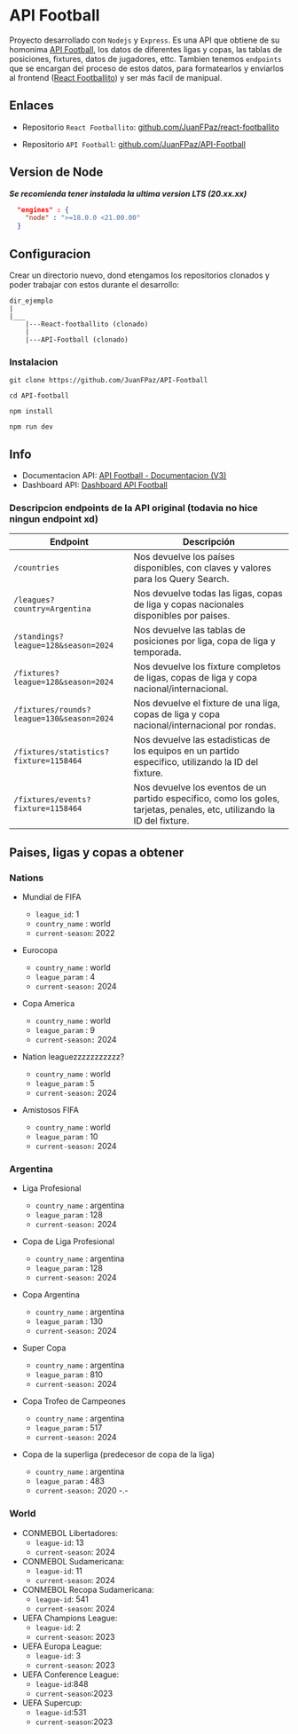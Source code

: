 # API Football

Proyecto desarrollado con `Nodejs` y `Express`. Es una API que obtiene de su homonima [API Football](https://www.api-football.com/documentation-v3), los datos de diferentes ligas y copas, las tablas de posiciones, fixtures, datos de jugadores, ettc. Tambien tenemos `endpoints` que se encargan del proceso de estos datos, para formatearlos y enviarlos al frontend ([React Footballito](https://github.com/JuanFPaz/react-footballito)) y ser más facil de manipual.

## Enlaces

- Repositorio `React Footballito`: [github.com/JuanFPaz/react-footballito](https://github.com/JuanFPaz/react-footballito)

- Repositorio `API Football`: [github.com/JuanFPaz/API-Football](https://github.com/JuanFPaz/API-Football)

## Version de Node

**_Se recomienda tener instalada la ultima version LTS (20.xx.xx)_**

```json
  "engines" : {
    "node" : ">=18.0.0 <21.00.00"
  }
```

## Configuracion

Crear un directorio nuevo, dond etengamos los repositorios clonados y poder trabajar con estos durante el desarrollo:

```
dir_ejemplo
|
|___
    |---React-footballito (clonado)
    |
    |---API-Football (clonado)
```

### Instalacion

`git clone https://github.com/JuanFPaz/API-Football`

`cd API-football`

`npm install`

`npm run dev`

## Info

- Documentacion API: [API Football - Documentacion (V3)](https://www.api-football.com/documentation-v3)
- Dashboard API: [Dashboard API Football](https://dashboard.api-football.com/)

### Descripcion endpoints de la API original (todavia no hice ningun endpoint xd)

| Endpoint                                  | Descripción                                                                                                              |
| ----------------------------------------- | ------------------------------------------------------------------------------------------------------------------------ |
| `/countries`                              | Nos devuelve los países disponibles, con claves y valores para los Query Search.                                         |
| `/leagues?country=Argentina`              | Nos devuelve todas las ligas, copas de liga y copas nacionales disponibles por paises.                                   |
| `/standings?league=128&season=2024`       | Nos devuelve las tablas de posiciones por liga, copa de liga y temporada.                                                |
| `/fixtures?league=128&season=2024`        | Nos devuelve los fixture completos de ligas, copas de liga y copa nacional/internacional.                                |
| `/fixtures/rounds?league=130&season=2024` | Nos devuelve el fixture de una liga, copas de liga y copa nacional/internacional por rondas.                             |
| `/fixtures/statistics?fixture=1158464`    | Nos devuelve las estadisticas de los equipos en un partido especifico, utilizando la ID del fixture.                     |
| `/fixtures/events?fixture=1158464`        | Nos devuelve los eventos de un partido especifico, como los goles, tarjetas, penales, etc, utilizando la ID del fixture. |

## Paises, ligas y copas a obtener

### Nations

- Mundial de FIFA
  - `league_id`: 1
  - `country_name` : world
  - `current-season`: 2022
- Eurocopa
  - `country_name` : world
  - `league_param` : 4
  - `current-season:` 2024

- Copa America
  - `country_name` : world
  - `league_param` : 9
  - `current-season:` 2024

- Nation leaguezzzzzzzzzzz?
  - `country_name` : world
  - `league_param` : 5
  - `current-season:` 2024

- Amistosos FIFA
  - `country_name` : world
  - `league_param` : 10
  - `current-season:` 2024

### Argentina

- Liga Profesional
  - `country_name` : argentina
  - `league_param` : 128
  - `current-season:` 2024

- Copa de Liga Profesional
  - `country_name` : argentina
  - `league_param` : 128
  - `current-season:` 2024

- Copa Argentina
  - `country_name` : argentina
  - `league_param` : 130
  - `current-season:` 2024

- Super Copa
  - `country_name` : argentina
  - `league_param` : 810
  - `current-season:` 2024

- Copa Trofeo de Campeones
  - `country_name` : argentina
  - `league_param` : 517
  - `current-season:` 2024
  
- Copa de la superliga (predecesor de copa de la liga)
  - `country_name` : argentina
  - `league_param` : 483
  - `current-season:` 2020 -.-

<!--   
- Primera Nacional
  - `league_id`: 129
  - `current-season`: 2024
- Primera B Netropolitana:
  - `league_id`: 131,
  - `current-season`: 2024
- Primera C:
  - `league_id`: 132
  - `current-season`: 2024 -->

### World

- CONMEBOL Libertadores:
  - `league-id`: 13
  - `current-season`: 2024
- CONMEBOL Sudamericana:
  - `league-id`: 11
  - `current-season`: 2024
- CONMEBOL Recopa Sudamericana:
  - `league-id`: 541
  - `current-season`: 2024
- UEFA Champions League:
  - `league-id`: 2
  - `current-season`: 2023
- UEFA Europa League:
  - `league-id`: 3
  - `current-season`: 2023
- UEFA Conference League:
  - `league-id`:848
  - `current-season`:2023
- UEFA Supercup:
  - `league-id`:531
  - `current-season`:2023
